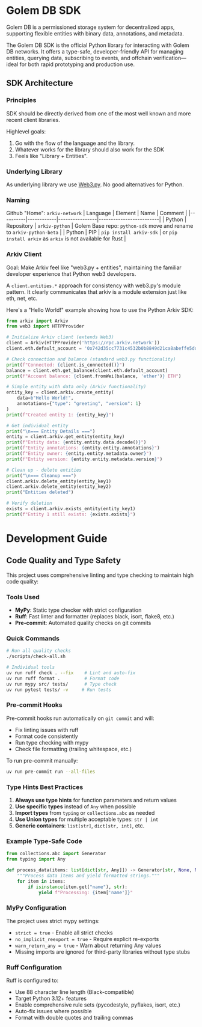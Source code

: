# Golem DB SDK

Golem DB is a permissioned storage system for decentralized apps, supporting flexible entities with binary data, annotations, and metadata.

The Golem DB SDK is the official Python library for interacting with Golem DB networks. It offers a type-safe, developer-friendly API for managing entities, querying data, subscribing to events, and offchain verification—ideal for both rapid prototyping and production use.

## SDK Architecture

### Principles

SDK should be directly derived from one of the most well known and more recent client libraries.

Highlevel goals:
1. Go with the flow of the language and the library.
2. Whatever works for the library should also work for the SDK
3. Feels like "Library + Entities".

### Underlying Library

As underlying library we use [Web3.py](https://github.com/ethereum/web3.py).
No good alternatives for Python.

### Naming

Github "Home": `arkiv-network`
| Language | Element    | Name           | Comment                 |
|----------|------------|----------------|-------------------------|
| Python   | Repository | `arkiv-python` | Golem Base repo: `python-sdk` move and rename to `arkiv-python-beta` |
| Python   | PIP        | `pip install arkiv-sdk`   | or `pip install arkiv` as `arkiv` is not available for Rust |


### Arkiv Client

Goal: Make Arkiv feel like "web3.py + entities", maintaining the familiar developer experience that Python web3 developers.

A `client.entities.*` approach for consistency with web3.py's module pattern. It clearly communicates that arkiv is a module extension just like eth, net, etc.

Here's a "Hello World!" example showing how to use the Python Arkiv SDK:

```python
from arkiv import Arkiv
from web3 import HTTPProvider

# Initialize Arkiv client (extends Web3)
client = Arkiv(HTTPProvider('https://rpc.arkiv.network'))
client.eth.default_account = '0x742d35cc7731c4532b0b8849d21ca8abeffe5ddd'

# Check connection and balance (standard web3.py functionality)
print(f"Connected: {client.is_connected()}")
balance = client.eth.get_balance(client.eth.default_account)
print(f"Account balance: {client.fromWei(balance, 'ether')} ETH")

# Simple entity with data only (Arkiv functionality)
entity_key = client.arkiv.create_entity(
    data=b"Hello World!",
    annotations={"type": "greeting", "version": 1}
)
print(f"Created entity 1: {entity_key}")

# Get individual entity
print("\n=== Entity Details ===")
entity = client.arkiv.get_entity(entity_key)
print(f"Entity data: {entity.entity.data.decode()}")
print(f"Entity annotations: {entity.entity.annotations}")
print(f"Entity owner: {entity.entity.metadata.owner}")
print(f"Entity version: {entity.entity.metadata.version}")

# Clean up - delete entities
print("\n=== Cleanup ===")
client.arkiv.delete_entity(entity_key1)
client.arkiv.delete_entity(entity_key2)
print("Entities deleted")

# Verify deletion
exists = client.arkiv.exists_entity(entity_key1)
print(f"Entity 1 still exists: {exists.exists}")
```

# Development Guide

## Code Quality and Type Safety

This project uses comprehensive linting and type checking to maintain high code quality:

### Tools Used

- **MyPy**: Static type checker with strict configuration
- **Ruff**: Fast linter and formatter (replaces black, isort, flake8, etc.)
- **Pre-commit**: Automated quality checks on git commits

### Quick Commands

```bash
# Run all quality checks
./scripts/check-all.sh

# Individual tools
uv run ruff check . --fix    # Lint and auto-fix
uv run ruff format .         # Format code
uv run mypy src/ tests/      # Type check
uv run pytest tests/ -v     # Run tests
```

### Pre-commit Hooks

Pre-commit hooks run automatically on `git commit` and will:
- Fix linting issues with ruff
- Format code consistently
- Run type checking with mypy
- Check file formatting (trailing whitespace, etc.)

To run pre-commit manually:
```bash
uv run pre-commit run --all-files
```

### Type Hints Best Practices

1. **Always use type hints** for function parameters and return values
2. **Use specific types** instead of `Any` when possible
3. **Import types** from `typing` or `collections.abc` as needed
4. **Use Union types** for multiple acceptable types: `str | int`
5. **Generic containers**: `list[str]`, `dict[str, int]`, etc.

### Example Type-Safe Code

```python
from collections.abc import Generator
from typing import Any

def process_data(items: list[dict[str, Any]]) -> Generator[str, None, None]:
    """Process data items and yield formatted strings."""
    for item in items:
        if isinstance(item.get("name"), str):
            yield f"Processing: {item['name']}"
```

### MyPy Configuration

The project uses strict mypy settings:
- `strict = true` - Enable all strict checks
- `no_implicit_reexport = true` - Require explicit re-exports
- `warn_return_any = true` - Warn about returning Any values
- Missing imports are ignored for third-party libraries without type stubs

### Ruff Configuration

Ruff is configured to:
- Use 88 character line length (Black-compatible)
- Target Python 3.12+ features
- Enable comprehensive rule sets (pycodestyle, pyflakes, isort, etc.)
- Auto-fix issues where possible
- Format with double quotes and trailing commas
